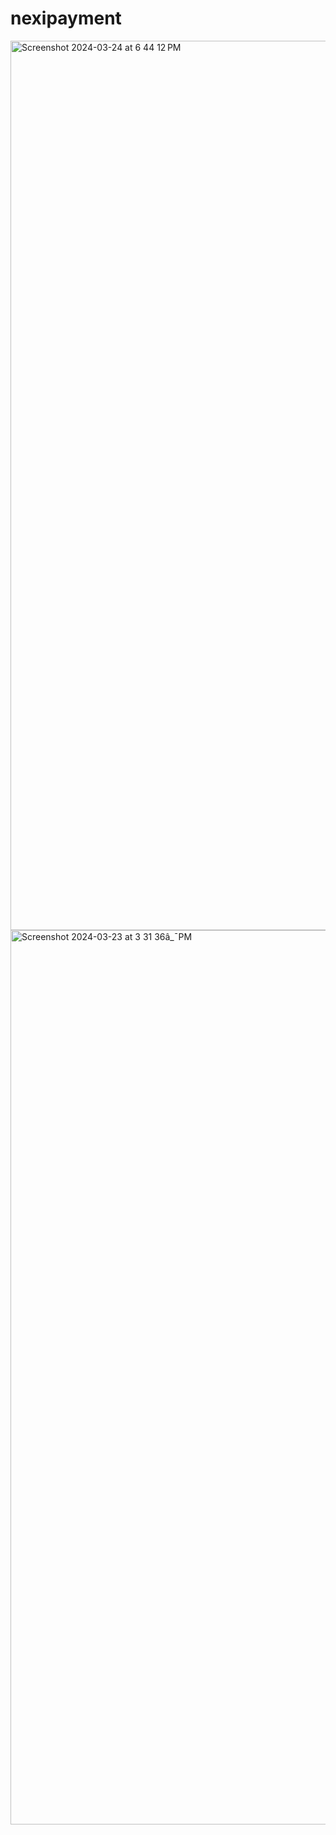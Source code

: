 # nexipayment
<img width="1423" alt="Screenshot 2024-03-24 at 6 44 12 PM" src="https://github.com/MangalSingh/nexipayment/assets/10286440/76840b63-8440-423a-ad19-a2315310fb08">
<img width="1431" alt="Screenshot 2024-03-23 at 3 31 36â_¯PM" src="https://github.com/MangalSingh/nexipayment/assets/10286440/7cd88010-287c-4bee-a6ac-2087e41748fc">
